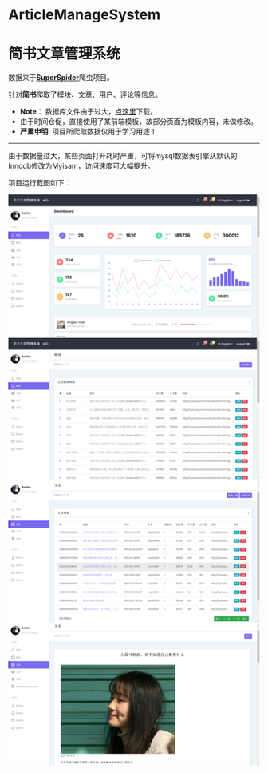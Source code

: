 # ArticleManageSystem 

# 简书文章管理系统

数据来于[**SuperSpider**](https://github.com/asche910/SuperSpider)爬虫项目。

针对**简书**爬取了模块、文章、用户、评论等信息。

* **Note**： 数据库文件由于过大，[点这里](https://www.lanzous.com/i6953cf)下载。
* 由于时间仓促，直接使用了某前端模板，故部分页面为模板内容，未做修改。
* **严重申明**: 项目所爬取数据仅用于学习用途！

***

由于数据量过大，某些页面打开耗时严重，可将mysql数据表引擎从默认的Innodb修改为Myisam，访问速度可大幅提升。

项目运行截图如下：


![image](./screenshot/sc_1.png)
![image](./screenshot/sc_2.png)
![image](./screenshot/sc_3.png)
![image](./screenshot/sc_4.png)
